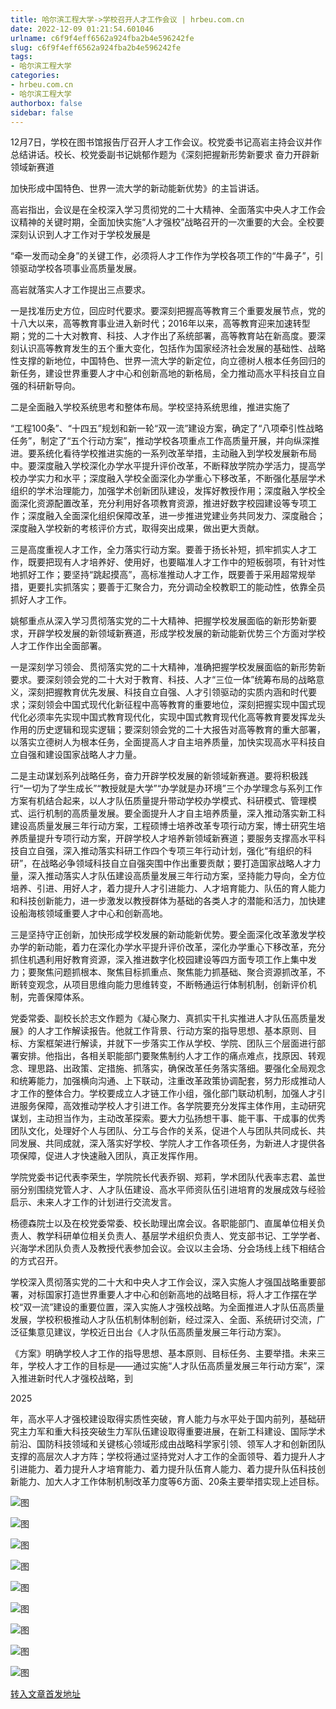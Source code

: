 ```yaml
---
title: 哈尔滨工程大学->学校召开人才工作会议 | hrbeu.com.cn
date: 2022-12-09 01:21:54.601046
urlname: c6f9f4eff6562a924fba2b4e596242fe
slug: c6f9f4eff6562a924fba2b4e596242fe
tags: 
- 哈尔滨工程大学
categories:
- hrbeu.com.cn
- 哈尔滨工程大学
authorbox: false
sidebar: false
---
```

12月7日，学校在图书馆报告厅召开人才工作会议。校党委书记高岩主持会议并作总结讲话。校长、校党委副书记姚郁作题为《深刻把握新形势新要求 奋力开辟新领域新赛道

加快形成中国特色、世界一流大学的新动能新优势》的主旨讲话。

高岩指出，会议是在全校深入学习贯彻党的二十大精神、全面落实中央人才工作会议精神的关键时期，全面加快实施“人才强校”战略召开的一次重要的大会。全校要深刻认识到人才工作对于学校发展是
<!--more-->
“牵一发而动全身”的关键工作，必须将人才工作作为学校各项工作的“牛鼻子”，引领驱动学校各项事业高质量发展。

高岩就落实人才工作提出三点要求。

一是找准历史方位，回应时代要求。要深刻把握高等教育三个重要发展节点，党的十八大以来，高等教育事业进入新时代；2016年以来，高等教育迎来加速转型期；党的二十大对教育、科技、人才作出了系统部署，高等教育站在新高度。要深刻认识高等教育发生的五个重大变化，包括作为国家经济社会发展的基础性、战略性支撑的新地位，中国特色、世界一流大学的新定位，向立德树人根本任务回归的新任务，建设世界重要人才中心和创新高地的新格局，全力推动高水平科技自立自强的科研新导向。

二是全面融入学校系统思考和整体布局。学校坚持系统思维，推进实施了

“工程100条”、“十四五”规划和新一轮“双一流”建设方案，确定了“八项牵引性战略任务”，制定了“五个行动方案”，推动学校各项重点工作高质量开展，并向纵深推进。要系统化看待学校推进实施的一系列改革举措，主动融入到学校发展新布局中。要深度融入学校深化办学水平提升评价改革，不断释放学院办学活力，提高学校办学实力和水平；深度融入学校全面深化办学重心下移改革，不断强化基层学术组织的学术治理能力，加强学术创新团队建设，发挥好教授作用；深度融入学校全面深化资源配置改革，充分利用好各项教育资源，推进好数字校园建设等专项工作；深度融入全面深化组织保障改革，进一步推进党建业务共同发力、深度融合；深度融入学校新的考核评价方式，取得突出成果，做出更大贡献。

三是高度重视人才工作，全力落实行动方案。要善于扬长补短，抓牢抓实人才工作，既要把现有人才培养好、使用好，也要瞄准人才工作中的短板弱项，有针对性地抓好工作；要坚持“跳起摸高”，高标准推动人才工作，既要善于采用超常规举措，更要扎实抓落实；要善于汇聚合力，充分调动全校教职工的能动性，依靠全员抓好人才工作。

姚郁重点从深入学习贯彻落实党的二十大精神、把握学校发展面临的新形势新要求，开辟学校发展的新领域新赛道，形成学校发展的新动能新优势三个方面对学校人才工作作出全面部署。

一是深刻学习领会、贯彻落实党的二十大精神，准确把握学校发展面临的新形势新要求。要深刻领会党的二十大对于教育、科技、人才“三位一体”统筹布局的战略意义，深刻把握教育优先发展、科技自立自强、人才引领驱动的实质内涵和时代要求；深刻领会中国式现代化新征程中高等教育的重要地位，深刻把握实现中国式现代化必须率先实现中国式教育现代化，实现中国式教育现代化高等教育要发挥龙头作用的历史逻辑和现实逻辑；要深刻领会党的二十大报告对高等教育的重大部署，以落实立德树人为根本任务，全面提高人才自主培养质量，加快实现高水平科技自立自强和建设国家战略人才力量。

二是主动谋划系列战略任务，奋力开辟学校发展的新领域新赛道。要将积极践行“一切为了学生成长”“教授就是大学”“办学就是办环境”三个办学理念与系列工作方案有机结合起来，以人才队伍质量提升带动学校办学模式、科研模式、管理模式、运行机制的高质量发展。要全面提升人才自主培养质量，深入推动落实新工科建设高质量发展三年行动方案，工程硕博士培养改革专项行动方案，博士研究生培养质量提升专项行动方案，开辟学校人才培养新领域新赛道；要服务支撑高水平科技自立自强，深入推动落实科研工作四个专项三年行动计划，强化“有组织的科研”，在战略必争领域科技自立自强突围中作出重要贡献；要打造国家战略人才力量，深入推动落实人才队伍建设高质量发展三年行动方案，坚持能力导向，全方位培养、引进、用好人才，着力提升人才引进能力、人才培育能力、队伍的育人能力和科技创新能力，进一步激发以教授群体为基础的各类人才的潜能和活力，加快建设船海核领域重要人才中心和创新高地。

三是坚持守正创新，加快形成学校发展的新动能新优势。要全面深化改革激发学校办学的新动能，着力在深化办学水平提升评价改革，深化办学重心下移改革，充分抓住机遇利用好教育资源，深入推进数字化校园建设等四方面专项工作上集中发力；要聚焦问题抓根本、聚焦目标抓重点、聚焦能力抓基础、聚合资源抓改革，不断转变观念，从项目思维向能力思维转变，不断畅通运行体制机制，创新评价机制，完善保障体系。

党委常委、副校长於志文作题为《凝心聚力、真抓实干扎实推进人才队伍高质量发展》的人才工作解读报告。他就工作背景、行动方案的指导思想、基本原则、目标、方案框架进行解读，并就下一步落实工作从学校、学院、团队三个层面进行部署安排。他指出，各相关职能部门要聚焦制约人才工作的痛点难点，找原因、转观念、理思路、出政策、定措施、抓落实，确保改革任务落实落细。要强化全局观念和统筹能力，加强横向沟通、上下联动，注重改革政策协调配套，努力形成推动人才工作的整体合力。学校要成立人才链工作小组，强化部门联动机制，加强人才引进服务保障，高效推动学校人才引进工作。各学院要充分发挥主体作用，主动研究谋划，主动担当作为，主动改革探索。要大力弘扬想干事、能干事、干成事的优秀团队文化，处理好个人与团队、分工与合作的关系，促进个人与团队共同成长、共同发展、共同成就，深入落实好学校、学院人才工作各项任务，为新进人才提供各项保障，促进人才快速融入团队，真正发挥作用。

学院党委书记代表李荣生，学院院长代表乔钢、郑莉，学术团队代表率志君、盖世丽分别围绕党管人才、人才队伍建设、高水平师资队伍引进培育的发展成效与经验启示、未来人才工作的计划进行交流发言。

杨德森院士以及在校党委常委、校长助理出席会议。各职能部门、直属单位相关负责人、教学科研单位相关负责人、基层学术组织负责人、党支部书记、工学学者、兴海学术团队负责人及教授代表参加会议。会议以主会场、分会场线上线下相结合的方式召开。

学校深入贯彻落实党的二十大和中央人才工作会议，深入实施人才强国战略重要部署，对标国家打造世界重要人才中心和创新高地的战略目标，将人才工作摆在学校“双一流”建设的重要位置，深入实施人才强校战略。为全面推进人才队伍高质量发展，学校积极推动人才队伍机制体制创新，经过深入、全面、系统研讨交流，广泛征集意见建议，学校近日出台《人才队伍高质量发展三年行动方案》。

《方案》明确学校人才工作的指导思想、基本原则、目标任务、主要举措。未来三年，学校人才工作的目标是——通过实施“人才队伍高质量发展三年行动方案”，深入推进新时代人才强校战略，到

2025

年，高水平人才强校建设取得实质性突破，育人能力与水平处于国内前列，基础研究主力军和重大科技突破生力军队伍建设取得重要进展，在新工科建设、国际学术前沿、国防科技领域和关键核心领域形成由战略科学家引领、领军人才和创新团队支撑的高层次人才方阵；学校将通过坚持党对人才工作的全面领导、着力提升人才引进能力、着力提升人才培育能力、着力提升队伍育人能力、着力提升队伍科技创新能力、加大人才工作体制机制改革力度等6方面、20条主要举措实现上述目标。

![图](http://gongxue.cn/__local/8/95/8B/4CB150B103BBF9CD9DA43BED30F_6C23CF3C_42308.jpg)

![图](http://gongxue.cn/__local/6/56/66/2A2D44B314805B86A5C03DEA177_6482DAA5_1229F.jpg)

![图](http://gongxue.cn/__local/2/A7/25/08DD1859B88AE92C02D3D224706_4305997B_3C3D5.jpg)

![图](http://gongxue.cn/__local/B/87/2B/90CA061F4F7A080615AFE33194A_4988F771_39937.jpg)

![图](http://gongxue.cn/__local/3/D6/AC/D3D8CB127F952D30C0D4AA872BB_A826D721_36F88.jpg)

![图](http://gongxue.cn/__local/C/E4/E1/662D452FAAC95DC1C75B57DED47_B3E70ED7_3FAD1.jpg)

![图](http://gongxue.cn/__local/D/C3/C4/89479A649FF2A3317DE9A9FD8A2_745E4D66_11400.jpg)

![图](http://gongxue.cn/__local/A/BA/BF/C24BE1856C035A67D574D7379ED_8DB5CF94_10416.jpg)

![图](http://gongxue.cn/__local/D/B0/63/C541515328ADCD78932EC4FAB7F_45427EF7_58ABE.jpg)

[转入文章首发地址](http://gongxue.cn/info/1141/73784.htm)